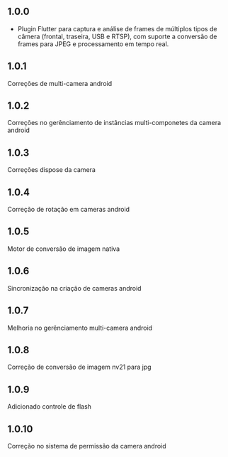 ## 1.0.0

* Plugin Flutter para captura e análise de frames de múltiplos tipos de câmera (frontal, traseira, USB e RTSP), com suporte a conversão de frames para JPEG e processamento em tempo real.

## 1.0.1
Correções de multi-camera android

## 1.0.2
Correções no gerênciamento de instâncias multi-componetes da camera android

## 1.0.3
Correções dispose da camera

## 1.0.4
Correção de rotação em cameras android

## 1.0.5
Motor de conversão de imagem nativa

## 1.0.6
Sincronização na criação de cameras android

## 1.0.7
Melhoria no gerênciamento multi-camera android

## 1.0.8
Correção de conversão de imagem nv21 para jpg

## 1.0.9
Adicionado controle de flash

## 1.0.10
Correção no sistema de permissão da camera android